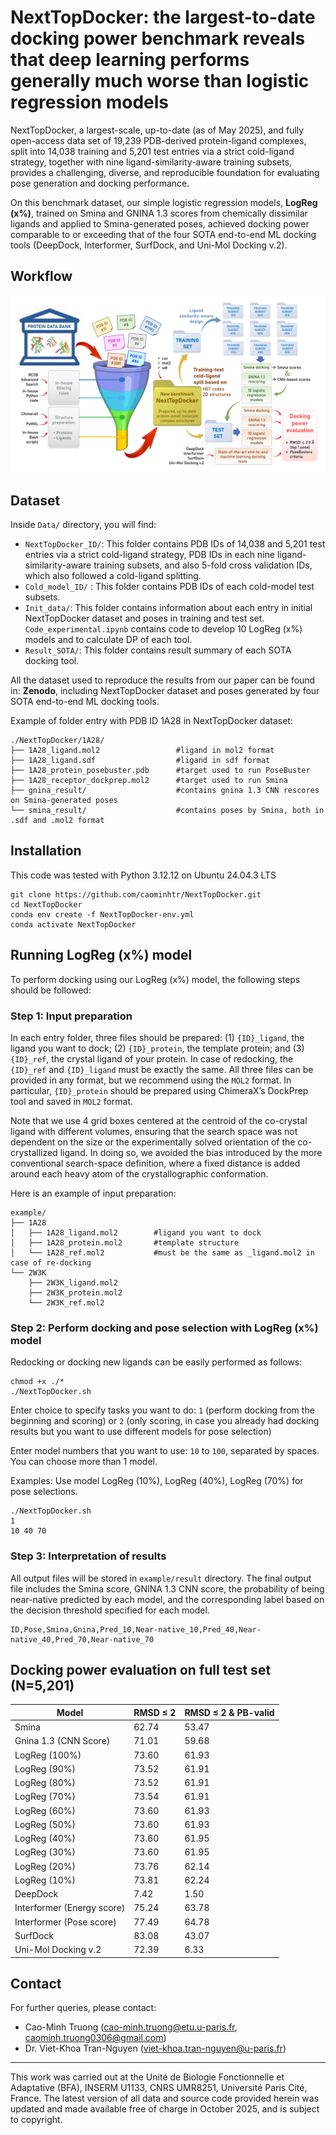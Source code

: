 # NextTopDocker: the largest-to-date docking power benchmark reveals that deep learning performs generally much worse than logistic regression models


NextTopDocker, a largest-scale, up-to-date (as of May 2025), and fully open-access data set of 19,239 PDB-derived protein-ligand complexes, split into 14,038 training and 5,201 test entries via a strict cold-ligand strategy, together with nine ligand-similarity-aware training subsets, provides a challenging, diverse, and reproducible foundation for evaluating pose generation and docking performance. 

On this benchmark dataset, our simple logistic regression models, **LogReg (x%)**, trained on Smina and GNINA 1.3 scores from chemically dissimilar ligands and applied to Smina-generated poses, achieved docking power comparable to or exceeding that of the four SOTA end-to-end ML docking tools (DeepDock, Interformer, SurfDock, and Uni-Mol Docking v.2).


## Workflow
![](LogRegSminaGNINA_figure1.png)

## Dataset
Inside `Data/` directory, you will find:
- `NextTopDocker_ID/`: This folder contains PDB IDs of 14,038 and 5,201 test entries via a strict cold-ligand strategy, PDB IDs in each nine ligand-similarity-aware training subsets, and also 5-fold cross validation IDs, which also followed a cold-ligand splitting.
- `Cold_model_ID/` : This folder contains PDB IDs of each cold-model test subsets.
- `Init_data/`: This folder contains information about each entry in initial NextTopDocker dataset and poses in training and test set. `Code_experimental.ipynb` contains code to develop 10 LogReg (x%) models and to calculate DP of each tool.
- `Result_SOTA/`: This folder contains result summary of each SOTA docking tool. 

All the dataset used to reproduce the results from our paper can be found in: **Zenodo**, including NextTopDocker dataset and poses generated by four SOTA end-to-end ML docking tools.

Example of folder entry with PDB ID 1A28 in NextTopDocker dataset:
```
./NextTopDocker/1A28/
├── 1A28_ligand.mol2                 #ligand in mol2 format
├── 1A28_ligand.sdf                  #ligand in sdf format
├── 1A28_protein_posebuster.pdb      #target used to run PoseBuster
├── 1A28_receptor_dockprep.mol2      #target used to run Smina
├── gnina_result/                    #contains gnina 1.3 CNN rescores on Smina-generated poses
└── smina_result/                    #contains poses by Smina, both in .sdf and .mol2 format
```


## Installation
This code was tested with Python 3.12.12 on Ubuntu 24.04.3 LTS

```
git clone https://github.com/caominhtr/NextTopDocker.git
cd NextTopDocker
conda env create -f NextTopDocker-env.yml
conda activate NextTopDocker
```

## Running LogReg (x%) model
To perform docking using our LogReg (x%) model, the following steps should be followed:

### Step 1: Input preparation
In each entry folder, three files should be prepared: (1) `{ID}_ligand`, the ligand you want to dock; (2) `{ID}_protein`, the template protein; and (3) `{ID}_ref`, the crystal ligand of your protein. In case of redocking, the `{ID}_ref` and `{ID}_ligand` must be exactly the same. All three files can be provided in any format, but we recommend using the `MOL2` format. In particular, `{ID}_protein` should be prepared using ChimeraX’s DockPrep tool and saved in `MOL2` format.

Note that we use 4 grid boxes centered at the centroid of the co-crystal ligand with different volumes, ensuring that the search space was not dependent on the size or the experimentally solved orientation of the co-crystallized ligand. In doing so, we avoided the bias introduced by the more conventional search-space definition, where a fixed distance is added around each heavy atom of the crystallographic conformation.

Here is an example of input preparation:
```
example/
├── 1A28
│   ├── 1A28_ligand.mol2        #ligand you want to dock
│   ├── 1A28_protein.mol2       #template structure
│   └── 1A28_ref.mol2           #must be the same as _ligand.mol2 in case of re-docking
└── 2W3K
    ├── 2W3K_ligand.mol2
    ├── 2W3K_protein.mol2    
    └── 2W3K_ref.mol2          
```

### Step 2: Perform docking and pose selection with LogReg (x%) model
Redocking or docking new ligands can be easily performed as follows:
```
chmod +x ./*
./NextTopDocker.sh
```
Enter choice to specify tasks you want to do: `1` (perform docking from the beginning and scoring) or `2` (only scoring, in case you already had docking results but you want to use different models for pose selection)

Enter model numbers that you want to use: `10` to `100`, separated by spaces. You can choose more than 1 model.


Examples: Use model LogReg (10%), LogReg (40%), LogReg (70%) for pose selections.
```
./NextTopDocker.sh
1
10 40 70
```

### Step 3: Interpretation of results
All output files will be stored in `example/result` directory. The final output file includes the Smina score, GNINA 1.3 CNN score, the probability of being near-native predicted by each model, and the corresponding label based on the decision threshold specified for each model.

```
ID,Pose,Smina,Gnina,Pred_10,Near-native_10,Pred_40,Near-native_40,Pred_70,Near-native_70
```


## Docking power evaluation on full test set (N=5,201)

|Model | RMSD ≤ 2| RMSD ≤ 2 & PB-valid |
|--| ------------ | --- | 
|Smina| 62.74| 53.47 |
|Gnina 1.3 (CNN Score)| 71.01|59.68 |
|LogReg (100%)| 73.60|61.93|
|LogReg (90%)| 73.52|61.91|
|LogReg (80%)|73.52 |61.91|
|LogReg (70%)| 73.54| 61.91|
|LogReg (60%)| 73.60|61.93|
|LogReg (50%)| 73.60|61.93|
|LogReg (40%)| 73.60|61.95|
|LogReg (30%)| 73.60|61.95|
|LogReg (20%)| 73.76|62.14|
|LogReg (10%)| 73.81| 62.24|
|DeepDock| 7.42|1.50  |
|Interformer (Energy score)| 75.24|63.78 |
|Interformer (Pose score)|77.49 |64.78  |
|SurfDock| 83.08|43.07 |
|Uni-Mol Docking v.2| 72.39|6.33  |

## Contact
For further queries, please contact: 
- Cao-Minh Truong (cao-minh.truong@etu.u-paris.fr, caominh.truong0306@gmail.com)
- Dr. Viet-Khoa Tran-Nguyen (viet-khoa.tran-nguyen@u-paris.fr)

---------------------------------------------------------------------------------------------------------------------------------------------------
This work was carried out at the Unité de Biologie Fonctionnelle et Adaptative (BFA), INSERM U1133, CNRS UMR8251, Université Paris Cité, France. The latest version of all data and source code provided herein was updated and made available free of charge in October 2025, and is subject to copyright.
